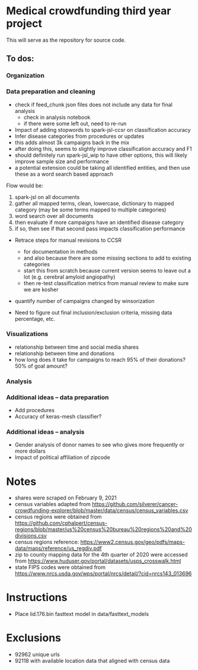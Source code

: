 # Medical crowdfunding third year project

This will serve as the repository for source code.

## To dos:

### Organization

### Data preparation and cleaning

- check if feed_chunk json files does not include any data for final analysis
  - check in analysis notebook
  - if there were some left out, need to re-run 
-	Impact of adding stopwords to spark-jsl-ccsr on classification accuracy
-	Infer disease categories from procedures or updates
  -	this adds almost 3k campaigns back in the mix 
  - after doing this, seems to slightly improve classification accuracy and F1
  - should definitely run spark-jsl_wip to have other options, this will likely improve sample size and performance
  - a potential extension could be taking all identified entities, and then use these as a word search based approach

Flow would be:
1. spark-jsl on all documents
2. gather all mapped terms, clean, lowercase, dictionary to mapped category (may be some terms mapped to multiple categories)
3. word search over all documents
4. then evaluate if more campaigns have an identified disease category
5. if so, then see if that second pass impacts classification performance



- Retrace steps for manual revisions to CCSR
  - for documentation in methods
  - and also because there are some missing sections to add to existing categories
  - start this from scratch because current version seems to leave out a lot (e.g. cerebral amyloid angiopathy)
  - then re-test classification metrics from manual review to make sure we are kosher

- quantify number of campaigns changed by winsorization 
- Need to figure out final inclusion/exclusion criteria, missing data percentage, etc.


### Visualizations
- relationship between time and social media shares
- relationship between time and donations
- how long does it take for campaigns to reach 95% of their donations? 50% of goal amount?

### Analysis

### Additional ideas – data preparation
-	Add procedures
- Accuracy of keras-mesh classifier?

### Additional ideas – analysis
-	Gender analysis of donor names to see who gives more frequently or more dollars
-	Impact of political affiliation of zipcode


# Notes
- shares were scraped on February 9, 2021
- census variables adapted from https://github.com/silverer/cancer-crowdfunding-explorer/blob/master/data/census/census_variables.csv
- census regions were obtained from https://github.com/cphalpert/census-regions/blob/master/us%20census%20bureau%20regions%20and%20divisions.csv
- census regions reference: https://www2.census.gov/geo/pdfs/maps-data/maps/reference/us_regdiv.pdf
- zip to county mapping data for the 4th quarter of 2020 were accessed from https://www.huduser.gov/portal/datasets/usps_crosswalk.html
- state FIPS codes were obtained from https://www.nrcs.usda.gov/wps/portal/nrcs/detail/?cid=nrcs143_013696


# Instructions
- Place lid.176.bin fasttext model in data/fasttext_models

# Exclusions
- 92962 unique urls
- 92118 with available location data that aligned with census data
